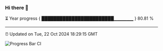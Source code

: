 ### Hi there 👋

⏳ Year progress { ████████████████████████▁▁▁▁▁▁ } 80.81 %

---

⏰ Updated on Tue, 22 Oct 2024 18:29:15 GMT

![Progress Bar CI](https://github.com/ZhaoGui/ZhaoGui/workflows/Progress%20Bar%20CI/badge.svg)
